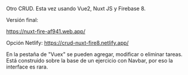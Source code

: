 Otro CRUD. Esta vez usando Vue2, Nuxt JS y Firebase 8. 


Versión final: 

https://nuxt-fire-af941.web.app/

Opción Netlify: 
https://crud-nuxt-fire8.netlify.app/

En la pestaña de "Vuex" se pueden agregar, modificar o eliminar tareas. Está construido sobre la base de un ejercicio con Navbar, por eso la interface es rara. 
